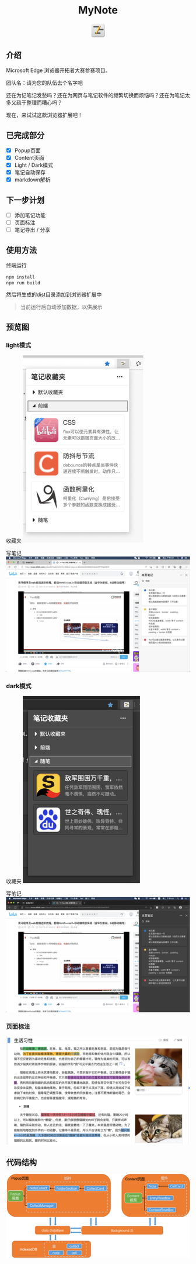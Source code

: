 # <center> MyNote

<div align=center>
<img src="./src/entry/Icon-128.png" alt="logo" style="zoom: 30%" />
</div>

## 介绍

Microsoft Edge 浏览器开拓者大赛参赛项目。

团队名：请为您的队伍去个名字吧

还在为记笔记发愁吗？还在为网页与笔记软件的频繁切换而烦恼吗？还在为笔记太多又疏于整理而糟心吗？

现在，来试试这款浏览器扩展吧！

## 已完成部分

- [x] Popup页面
- [x] Content页面
- [x] Light / Dark模式
- [x] 笔记自动保存
- [x] markdown解析

## 下一步计划

- [ ] 添加笔记功能
- [ ] 页面标注
- [ ] 笔记导出 / 分享

## 使用方法

终端运行
```
npm install
npm run build
```
然后将生成的dist目录添加到浏览器扩展中

> 当前运行后自动添加数据，以供展示

## 预览图

### light模式

收藏夹
<img src="./forshow/light%20popup.png" alt="light收藏夹" style="zoom:50%;" />

写笔记
![light写笔记](./forshow/light%20content.png)

### dark模式

收藏夹
<img src="./forshow/dark%20popup.png" alt="dark收藏夹" style="zoom:50%;" />

写笔记
![dark收藏夹](./forshow/dark%20content.png)

### 页面标注

![页面标注](./forshow/focus.png)

## 代码结构

![代码结构](./forshow/code%20structure.png)
